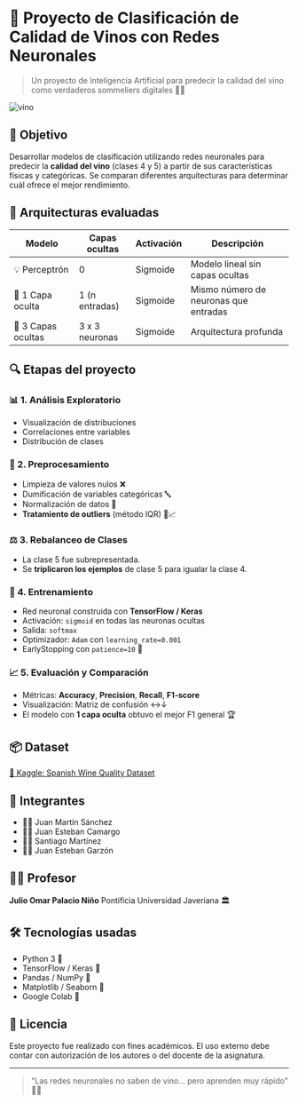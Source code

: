 # 🍷 Proyecto de Clasificación de Calidad de Vinos con Redes Neuronales

> Un proyecto de Inteligencia Artificial para predecir la calidad del vino como verdaderos sommeliers digitales 🍇🧠

![vino](https://img.icons8.com/color/96/wine-bottle.png)

## 🎯 Objetivo

Desarrollar modelos de clasificación utilizando redes neuronales para predecir la **calidad del vino** (clases 4 y 5) a partir de sus características físicas y categóricas. Se comparan diferentes arquitecturas para determinar cuál ofrece el mejor rendimiento.

## 🧪 Arquitecturas evaluadas

| Modelo             | Capas ocultas  | Activación | Descripción                           |
| ------------------ | -------------- | ---------- | ------------------------------------- |
| 💡 Perceptrón      | 0              | Sigmoide   | Modelo lineal sin capas ocultas       |
| 🧱 1 Capa oculta   | 1 (n entradas) | Sigmoide   | Mismo número de neuronas que entradas |
| 🧠 3 Capas ocultas | 3 x 3 neuronas | Sigmoide   | Arquitectura profunda                 |

## 🔍 Etapas del proyecto

### 📊 1. Análisis Exploratorio

* Visualización de distribuciones
* Correlaciones entre variables
* Distribución de clases

### 🧹 2. Preprocesamiento

* Limpieza de valores nulos ❌
* Dumificación de variables categóricas 🔤
* Normalización de datos 📏
* **Tratamiento de outliers** (método IQR) 🚫📈

### ⚖️ 3. Rebalanceo de Clases

* La clase 5 fue subrepresentada.
* Se **triplicaron los ejemplos** de clase 5 para igualar la clase 4.

### 🧠 4. Entrenamiento

* Red neuronal construida con **TensorFlow / Keras**
* Activación: `sigmoid` en todas las neuronas ocultas
* Salida: `softmax`
* Optimizador: `Adam` con `learning_rate=0.001`
* EarlyStopping con `patience=10` 🔁

### 📈 5. Evaluación y Comparación

* Métricas: **Accuracy**, **Precision**, **Recall**, **F1-score**
* Visualización: Matriz de confusión ↔↓
* El modelo con **1 capa oculta** obtuvo el mejor F1 general 🏆

## 📦 Dataset

[📂 Kaggle: Spanish Wine Quality Dataset](https://www.kaggle.com/datasets/fedesoriano/spanish-wine-quality-dataset)

## 👥 Integrantes

* 👨‍💻 Juan Martín Sánchez
* 👨‍💻 Juan Esteban Camargo
* 👨‍💻 Santiago Martínez
* 👨‍💻 Juan Esteban Garzón

## 👨‍🏫 Profesor

**Julio Omar Palacio Niño**
Pontificia Universidad Javeriana 🏛️

## 🛠 Tecnologías usadas

* Python 3 🐍
* TensorFlow / Keras 🤖
* Pandas / NumPy 🧮
* Matplotlib / Seaborn 🎨
* Google Colab 🚀

## 📝 Licencia

Este proyecto fue realizado con fines académicos. El uso externo debe contar con autorización de los autores o del docente de la asignatura.

---

> "Las redes neuronales no saben de vino... pero aprenden muy rápido" 🍷🧠

